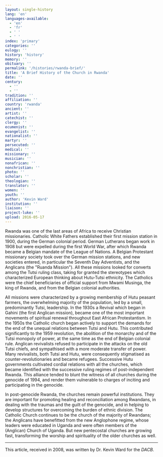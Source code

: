 ```yaml
---
layout: single-history
lang: 'en'
languages-available:
  - 'en'
  - 'fr'
  - ' '
  - ' '
index: 'primary'
categories: ''
eulogy: ''
history: 'history'
memory: ''
obituary: ''
permalink: '/histories/rwanda-brief/'
title: 'A Brief History of the Church in Rwanda'
date: ''
century:
  - ''
  - ''                     
tradition: ''                       
affiliation: ''
country: 'rwanda'
ancient: ''
artist: ''
catechist: ''
clergy: ''
ecumenist: ''
evangelist: ''
nationalist: ''
martyr: ''
persecuted: ''
medical: ''
missionary: ''
musician: ''
nonafrican: ''
nonchristian: ''
photo: ''
scholar: ''
theologian: ''
translator: ''
women: ''
youth: ''
author: 'Kevin Ward'
institution: ''
liaison: ''
project-luke: ''
upload: 2016-05-17
---
```

Rwanda was one of the last areas of Africa to receive Christian missionaries. Catholic White Fathers established their first mission station in 1900, during the German colonial period. German Lutherans began work in 1908 but were expelled during the first World War, after which Rwanda became a Belgian mandate of the League of Nations. A Belgian Protestant missionary society took over the German mission stations, and new societies entered, in particular the Seventh Day Adventists, and the Anglicans (the "Ruanda Mission"). All these missions looked for converts among the Tutsi ruling class, taking for granted the stereotypes which characterized European thinking about Hutu-Tutsi ethnicity. The Catholics were the chief beneficiaries of official support from Mwami Musinga, the king of Rwanda, and from the Belgian colonial authorities.  

All missions were characterized by a growing membership of Hutu peasant farmers, the overwhelming majority of the population, led by a small, predominantly Tutsi, leadership. In the 1930s a Revival which began in Gahini (the first Anglican mission), became one of the most important movements of spiritual renewal throughout East African Protestantism. In the 1950s the Catholic church began actively to support the demands for the end of the unequal relations between Tutsi and Hutu. This contributed significantly to the 1959 revolution, the abolition of the monarchy and of the Tutsi monopoly of power, at the same time as the end of Belgian colonial rule. Anglican revivalists refused to participate in the attacks on the old Tutsi chiefs, and sympathised with a more moderate transfer of power. Many revivalists, both Tutsi and Hutu, were consequently stigmatised as counter-revolutionaries and became refugees. Successive Hutu governments cultivated cordial relations with all the churches, which became identified with the successive ruling regimes of post-independent Rwanda. This alliance tended to blunt the witness of all churches during the genocide of 1994, and render them vulnerable to charges of inciting and participating in the genocide.  

In post-genocide Rwanda, the churches remain powerful institutions. They are important for promoting healing and reconciliation among Rwandans, in dealing with the traumas and the guilt of the genocide, and in helping to develop structures for overcoming the burden of ethnic division. The Catholic Church continues to be the church of the majority of Rwandans; the Anglicans have benefitted from the new Anglophone regime, whose leaders were educated in Uganda and were often members of the (Anglican) Church of Uganda. But new pentecostal churches are growing fast, transforming the worship and spirituality of the older churches as well.

* * *

This article, received in 2008, was written by Dr. Kevin Ward for the _DACB_.
